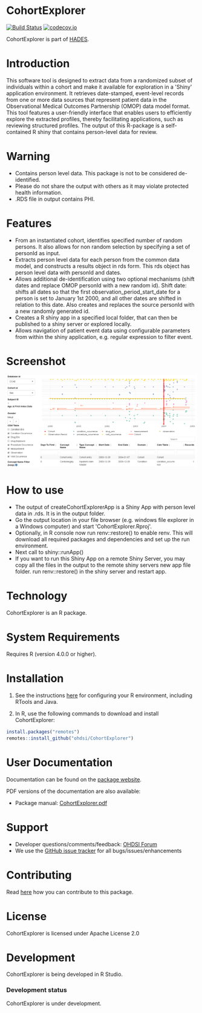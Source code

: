 CohortExplorer
==============

[![Build Status](https://github.com/OHDSI/CohortExplorer/workflows/R-CMD-check/badge.svg)](https://github.com/OHDSI/CohortExplorer/actions?query=workflow%3AR-CMD-check)
[![codecov.io](https://codecov.io/github/OHDSI/CohortExplorer/coverage.svg?branch=main)](https://codecov.io/github/OHDSI/CohortExplorer?branch=main)

CohortExplorer is part of [HADES](https://ohdsi.github.io/Hades).

Introduction
============

This software tool is designed to extract data from a randomized subset of individuals within a cohort and make it available for exploration in a 'Shiny' application environment. It retrieves date-stamped, event-level records from one or more data sources that represent patient data in the Observational Medical Outcomes Partnership (OMOP) data model format. This tool features a user-friendly interface that enables users to efficiently explore the extracted profiles, thereby facilitating applications, such as reviewing structured profiles. The output of this R-package is a self-contained R shiny that contains person-level data for review.

Warning
=======

- Contains person level data. This package is not to be considered de-identified.
- Please do not share the output with others as it may violate protected health information.
- .RDS file in output contains PHI.

Features
========

- From an instantiated cohort, identifies specified number of random persons. It also allows for non random selection by specifying a set of personId as input.
- Extracts person level data for each person from the common data model, and constructs a results object in rds form. This rds object has person level data with personId and dates.
- Allows additional de-identification using two optional mechanisms (shift dates and replace OMOP personId with a new random id). Shift date: shifts all dates so that the first observation_period_start_date for a person is set to January 1st 2000, and all other dates are shifted in relation to this date. Also creates and replaces the source personId with a new randomly generated id.
- Creates a R shiny app in a specified local folder, that can then be published to a shiny server or explored locally.
- Allows navigation of patient event data using configurable parameters from within the shiny application, e.g. regular expression to filter event.

Screenshot
==========

![CohortExplorer Shiny app screenshot](https://github.com/OHDSI/CohortExplorer/raw/main/extras/Screenshot.png "CohortExplorer Shiny app")

How to use
==========

- The output of createCohortExplorerApp is a Shiny App with person level data in .rds. It is in the output folder.
- Go the output location in your file browser (e.g. windows file explorer in a Windows computer) and start 'CohortExplorer.Rproj'.
- Optionally, in R console now run renv::restore() to enable renv. This will download all required packages and dependencies and set up the run environment. 
- Next call to shiny::runApp() 
- If you want to run this Shiny App on a remote Shiny Server, you may copy all the files in the output to the remote shiny servers new app file folder. run renv::restore() in the shiny server and restart app.

Technology
==========
CohortExplorer is an R package.

System Requirements
===================
Requires R (version 4.0.0 or higher). 

Installation
=============
1. See the instructions [here](https://ohdsi.github.io/Hades/rSetup.html) for configuring your R environment, including RTools and Java.

2. In R, use the following commands to download and install CohortExplorer:

  ```r
  install.packages("remotes")
  remotes::install_github("ohdsi/CohortExplorer")
  ```

User Documentation
==================
Documentation can be found on the [package website](https://ohdsi.github.io/CohortExplorer).

PDF versions of the documentation are also available:
* Package manual: [CohortExplorer.pdf](https://raw.githubusercontent.com/OHDSI/CohortExplorer/main/extras/CohortExplorer.pdf)

Support
=======
* Developer questions/comments/feedback: <a href="http://forums.ohdsi.org/c/developers">OHDSI Forum</a>
* We use the <a href="https://github.com/OHDSI/CohortExplorer/issues">GitHub issue tracker</a> for all bugs/issues/enhancements

Contributing
============
Read [here](https://ohdsi.github.io/Hades/contribute.html) how you can contribute to this package.

License
=======
CohortExplorer is licensed under Apache License 2.0

Development
===========
CohortExplorer is being developed in R Studio.

### Development status

CohortExplorer is under development.
